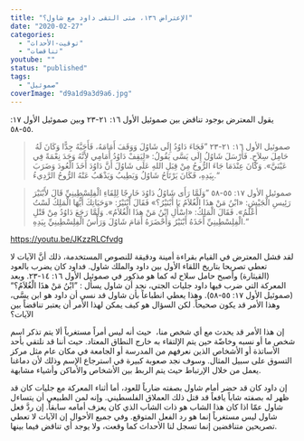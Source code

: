 ```yaml
---
title: "الإعتراض ١٣٦، متى التقى داود مع شاول؟"
date: "2020-02-27"
categories: 
  - "توقيت-الأحداث"
  - "تناقضات"
youtube: ""
status: "published"
tags: 
  - "صموئيل"
coverImage: "d9a1d9a3d9a6.jpg"
---
```


يقول المعترض بوجود تناقض بين صموئيل الأول ١٦: ٢١-٢٣ وبين صموئيل الأول ١٧: ٥٥-٥٨.

>  صموئيل الأول ١٦: ٢١-٢٣ ”فَجَاءَ دَاوُدُ إِلَى شَاوُلَ وَوَقَفَ أَمَامَهُ، فَأَحَبَّهُ جِدًّا وَكَانَ لَهُ حَامِلَ سِلاَحٍ. فَأَرْسَلَ شَاوُلُ إِلَى يَسَّى يَقُولُ: «لِيَقِفْ دَاوُدُ أَمَامِي لأَنَّهُ وَجَدَ نِعْمَةً فِي عَيْنَيَّ». وَكَانَ عِنْدَمَا جَاءَ الرُّوحُ مِنْ قِبَلِ اللهِ عَلَى شَاوُلَ أَنَّ دَاوُدَ أَخَذَ الْعُودَ وَضَرَبَ بِيَدِهِ، فَكَانَ يَرْتَاحُ شَاوُلُ وَيَطِيبُ وَيَذْهَبُ عَنْهُ الرُّوحُ الرَّدِيءُ.“

> صموئيل الأول ١٧: ٥٥-٥٨ ”وَلَمَّا رَأَى شَاوُلُ دَاوُدَ خَارِجًا لِلِقَاءِ الْفِلِسْطِينِيِّ قَالَ لأَبْنَيْرَ رَئِيسِ الْجَيْشِ: «ابْنُ مَنْ هذَا الْغُلاَمُ يَا أَبْنَيْرُ؟» فَقَالَ أَبْنَيْرُ: «وَحَيَاتِكَ أَيُّهَا الْمَلِكُ لَسْتُ أَعْلَمُ». فَقَالَ الْمَلِكُ: «اسْأَلِ ابْنُ مَنْ هذَا الْغُلاَمُ». وَلَمَّا رَجَعَ دَاوُدُ مِنْ قَتْلِ الْفِلِسْطِينِيِّ أَخَذَهُ أَبْنَيْرُ وَأَحْضَرَهُ أَمَامَ شَاوُلَ وَرَأْسُ الْفِلِسْطِينِيِّ بِيَدِهِ.“

https://youtu.be/JKzzRLCfvdg

لقد فشل المعترض في القيام بقراءة أمينة ودقيقة للنصوص المستخدمة، ذلك أنَّ الآيات لا تعطي تصريحا بتاريخ اللقاء الأول بين داود والملك شاول. فداود كان يضرب بالعود (القيثارة) وأصبح حامل سلاح له كما هو مذكور في صموئيل الأول ١٦: ١٤-٢٣. وبعد المعركة التي ضرب فيها داود جليات الجتي، نجد أن شاول يسأل : ”ابْنُ مَنْ هذَا الْغُلاَمُ؟“ (صموئيل الأول ١٧: ٥٥-٥٨). وهذا يعطي انطباعاً بأن شاول قد نسي أن داود هو ابن يسَّى، وهذا الأمر قد يكون صحيحاً. لكن السؤال هو كيف يمكن لهذا الأمر أن يعتبر تناقضاً بين الآيات؟

إن هذا الأمر قد يحدث مع أي شخص منا،  حيث أنه ليس أمراً مستغرباً ألا يتم تذكر اسم شخص ما أو نسبه وخاضّة حين يتم الإلتقاء به خارج النطاق المعتاد. حيث أننا قد نلتقي بأحد الأساتذة أو الأشخاص الذين نعرفهم من المدرسة أو الجامعة في مكان عام مثل مركز التسوق على سبيل المثال. وسوف نجد صعوبة كبيرة في استرجاع الإسم وذلك لأن دماغنا يعمل من خلال الإرتباط حيث يتم الربط بين الأشخاص والأماكن وأشياء مشابهة. 

إن داود كان قد حضر أمام شاول بصفته ضارباً للعود، أما أثناء المعركة مع جليات كان قد ظهر له بصفته شاباً يافعاً قد قتل ذلك العملاق الفلسطيني. وإنه لمن الطبيعي أن يتساءل شاول عمّا اذا كان هذا الشاب هو ذات الشاب الذي كان يعزف أمامه سابقاً. إن ردَّ فعل شاول ليس مستغرباً إنما هو رد الفعل المتوقع. وفي جميع الأحوال إن الآيات لا تعطي تصريحين متناقضين إنما تسجل لنا الأحداث كما وقعت، ولا يوجد أي تناقض فيما بينها.
